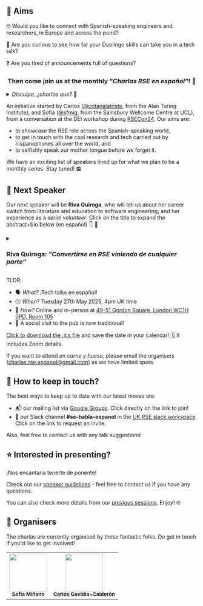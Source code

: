 <!-- ![banner](https://github.com/charlas-rse-espanol/.github/blob/main/profile/banner.png) -->

## 🎯 Aims 
🤓 Would you like to connect with Spanish-speaking engineers and researchers, in Europe and across the pond? 

🦉 Are you curious to see how far your Duolingo skills can take you in a tech talk? 

❓ Are you tired of announcements full of questions? 

<center>
<h3>Then come join us at the monthly <i>"Charlas RSE en español"</i>! 👏 
</h3>
</center>

<details>
<summary> <i> Disculpa, ¿charlas qué? </i> 🤔 </summary>

> RSE = research software engineer = ingeniero de software de investigación
>
> Si te gusta programar para la ciencia, o si te interesa cómo se hace software en la investigación, ¡sigue leyendo! 🚀
</details>


An initiative started by Carlos ([@cptanalatriste](https://github.com/cptanalatriste), from the Alan Turing Institute), and Sofía ([@sfmig](https://github.com/sfmig), from the Sainsbury Wellcome Centre at UCL), from a conversation at the DEI workshop during [RSECon24](https://rsecon24.society-rse.org/). Our aims are:
- to showcase the RSE role across the Spanish-speaking world, 
- to get in touch with the cool research and tech carried out by hispanophones all over the world, and 
- to selfishly speak our mother tongue before we forget it.

We have an exciting list of speakers lined up for what we plan to be a monthly series. Stay tuned! 📻

## 📢 Next Speaker
<!---
Our next talk is currently planned for mid-January 2025 - more details to follow soon!

In the meantime, maybe you can check the material from [previous sessions](https://github.com/charlas-rse-espanol/.github/blob/main/profile/schedule.md).
-->
Our next speaker will be **Riva Quiroga**, who will tell us about her career switch from literature and education to software engineering, and her experience as a _serial volunteer_. Click on the title to expand the abstract+bio below (en español) 👇 🧵

<details>
  <summary><h3> Riva Quiroga: <i>"Convertirse en RSE viniendo de cualquier parte"</i></h3></summary>

> ¿Cómo alguien que estudió Lengua y Literatura y trabajó 7 años como maestra de escuela termina dedicada a la ingeniería de software de investigación? En esta charla abordaremos cómo una trayectoria muy poco probable se vuelve posible gracias al apoyo de las comunidades de práctica. Discutiremos también el valor de estas comunidades para mantenerse al día sobre nuevos desarrollos y contaremos acerca de los planes para establecer el primer grupo de RSE en Latinoamérica.
>
> **Bio**: Riva Quiroga es RSE en Tabular, una pequeña empresa que ofrece servicios de desarrollo de software a proyectos de investigación. Es Fellow del Software Sustainability Institute y editora en Programming Historian. Es, además, una voluntaria serial: participa activamente en distintas iniciativas de las comunidades de R y Python, desde la organización de eventos a la traducción de materiales y documentación.
</details>

TLDR:
- 🗣 *What?* ¡Tech talks en español!
- 🕓 *When?* Tuesday 27th May 2025, 4pm UK time
- 📍 *How?* Online and in-person at [49-51 Gordon Square, London WC1H 0PD, Room 105](https://maps.app.goo.gl/rTz2s7czjsrauHy17)
- 💃 A social visit to the pub is now traditional!

[Click to download the .ics file](https://drive.google.com/file/d/1A4QXHIvCXv4DHI-HVdxYcuJtfPG-PANF/view?usp=sharing) and save the date in your calendar! 🗓 It includes Zoom details.

If you want to attend _en carne y hueso_, please email the organisers ([charlas.rse.espanol@gmail.com](mailto:charlas.rse.espanol@gmail.com)) as we have limited spots.


## 🦦 How to keep in touch?

The best ways to keep up to date with our latest moves are:
- 📬 our mailing list via [Google Groups](https://groups.google.com/g/rse-en-espaniol/). Click directly on the link to join!
- 💬 our Slack channel **#se-habla-espanol** in the [UK RSE slack workspace](https://ukrse.slack.com). Click on the link to request an invite.

Also, feel free to contact us with any talk suggestions!


## ⭐ Interested in presenting?
¡Nos encantaría tenerte de ponente!

Check out our [speaker guidelines](https://github.com/charlas-rse-espanol/.github/blob/main/profile/format.md) - feel free to contact us if you have any questions.

You can also check more details from our [previous sessions](https://github.com/charlas-rse-espanol/.github/blob/main/profile/schedule.md). Enjoy! 🤓


## 🤪 Organisers
The charlas are currently organised by these fantastic folks. Do get in touch if you'd like to get involved!
<!-- ALL-CONTRIBUTORS-LIST:START - Do not remove or modify this section -->
<!-- prettier-ignore-start -->
<!-- markdownlint-disable -->
<table>
  <tr>
	<td align="center">
		<a href="https://github.com/sfmig"><img src="https://avatars1.githubusercontent.com/u/33267254?v=4?s=100" width="100px;" alt=""/>
		<br />
			<sub> <b>Sofia Miñano</b> </sub>        
		</a>
		<br />
	</td>
	<!-- CONTRIBUTOR -->
	<td align="center">
		<a href="https://github.com/cptanalatriste"><img src="https://avatars.githubusercontent.com/u/1616531?v=4?s=100" width="100px;" alt=""/>
		<br />
			<sub> <b>Carlos Gavidia-Calderón</b> </sub>        
		</a>
		<br />
	</td>
	<!-- CONTRIBUTOR -->
  </tr>
</table>
<!-- markdownlint-restore -->
<!-- prettier-ignore-end -->

<!-- ALL-CONTRIBUTORS-LIST:END -->
